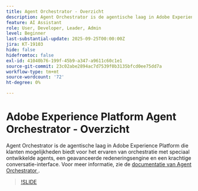 ```yaml
---
title: Agent Orchestrator - Overzicht
description: Agent Orchestrator is de agentische laag in Adobe Experience Platform die klanten mogelijkheden biedt voor het ervaren van orchestratie met speciaal ontwikkelde agents, een geavanceerde redeneringsengine en een krachtige conversatie-interface.
feature: AI Assistant
role: User, Developer, Leader, Admin
level: Beginner
last-substantial-update: 2025-09-25T00:00:00Z
jira: KT-19103
hide: false
hidefromtoc: false
exl-id: 41040b76-199f-45b9-a347-a9611c60c1e1
source-git-commit: 23c02abe2894ac7d7539f0b3135bfcd0ee75dd7a
workflow-type: tm+mt
source-wordcount: '72'
ht-degree: 0%

---
```


# Adobe Experience Platform Agent Orchestrator - Overzicht

Agent Orchestrator is de agentische laag in Adobe Experience Platform die klanten mogelijkheden biedt voor het ervaren van orchestratie met speciaal ontwikkelde agents, een geavanceerde redeneringsengine en een krachtige conversatie-interface. Voor meer informatie, zie de [ documentatie van Agent Orchestrator ](https://experienceleague.adobe.com/en/docs/experience-cloud-ai/experience-cloud-ai/agents/agent-orchestrator).

>[!SLIDE](agent-orchestrator-overview)
